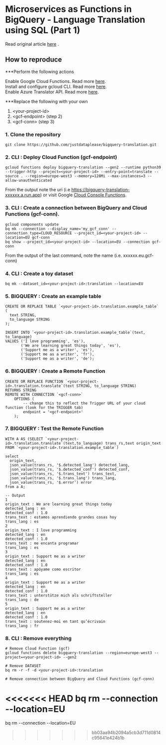 # Microservices as Functions in BigQuery - Language Translation using SQL (Part 1)

Read original
article [here](https://medium.com/geekculture/microservices-as-functions-in-bigquery-language-translation-using-sql-part-1-bd875b291338)
.

## How to reproduce

***Perform the following actions

Enable Google Cloud Functions. Read more [here](https://cloud.google.com/functions/docs/create-deploy-gcloud). \
Install and configure gcloud CLI. Read more [here](https://cloud.google.com/functions/docs/create-deploy-gcloud). \
Enable Azure Translator API. Read
more [here](https://learn.microsoft.com/en-us/azure/cognitive-services/translator/translator-text-apis?tabs=csharp).

***Replace the following with your own

1) \<your-project-id>
2) \<gcf-endpoint> (step 2)
3) \<gcf-conn> (step 3)

### 1. Clone the repository

    git clone https://github.com/justdataplease/bigquery-translation.git

### 2. CLI : Deploy Cloud Function (gcf-endpoint)

    gcloud functions deploy bigquery-translation --gen2 --runtime python39 --trigger-http --project=<your-project-id> --entry-point=translate --source . --region=europe-west3 --memory=128Mi --max-instances=3 --allow-unauthenticated

From the output note the uri  <gcf-endpoint> (i.e https://bigquery-translation-xxxxxx.a.run.app)
or visit Google [Cloud Console Functions](https://console.cloud.google.com/functions/list?project=).

### 3. CLI : Create a connection between BigQuery and Cloud Functions (gcf-conn).

    gcloud components update
    bq mk --connection --display_name='my_gcf_conn' --connection_type=CLOUD_RESOURCE --project_id=<your-project-id> --location=EU gcf-conn
    bq show --project_id=<your-project-id> --location=EU --connection gcf-conn

From the output of the last command, note the name <gcf-conn-name> (i.e. xxxxxx.eu.gcf-conn)

### 4. CLI : Create a toy dataset

    bq mk --dataset_id=<your-project-id>:translation --location=EU

### 5. BIGQUERY : Create an example table

    CREATE OR REPLACE TABLE `<your-project-id>.translation.example_table` (
      text STRING,
      to_language STRING
    );
    
    INSERT INTO `<your-project-id>.translation.example_table`(text, to_language)
    VALUES ('I love programming', 'es'),
           ('We are learning great things today', 'es'),
           ('Support me as a writer', 'es'),
           ('Support me as a writer', 'fr'),
           ('Support me as a writer', 'de');

### 6. BIGQUERY : Create a Remote Function

    CREATE OR REPLACE FUNCTION `<your-project-id>.translation.translate`(text STRING, to_language STRING)
    RETURNS STRING
    REMOTE WITH CONNECTION `<gcf-conn>`
        OPTIONS (
            -- change this to reflect the Trigger URL of your cloud function (look for the TRIGGER tab)
            endpoint = '<gcf-endpoint>'
        );

### 7. BIGQUERY : Test the Remote Function

    WITH A AS (SELECT `<your-project-id>.translation.translate`(text,to_language) trans_rs,text origin_text FROM `<your-project-id>.translation.example_table`)
    
    select
      origin_text,
      json_value(trans_rs, '$.detected_lang') detected_lang,
      json_value(trans_rs, '$.detected_conf') detected_conf,
      json_value(trans_rs, '$.trans_text') trans_text,
      json_value(trans_rs, '$.trans_lang') trans_lang,
      json_value(trans_rs, '$.error') error
    from a A;
    
    -- Output 
    1
    origin_text : We are learning great things today
    detected_lang : en
    detected_conf : 1.0
    trans_text : estamos aprendiendo grandes cosas hoy
    trans_lang : es
    2
    origin_text : I love programming
    detected_lang : en
    detected_conf : 1.0
    trans_text : me encanta programar
    trans_lang : es
    3
    origin_text : Support me as a writer
    detected_lang : en
    detected_conf : 1.0
    trans_text : apóyame como escritor
    trans_lang : es
    4
    origin_text : Support me as a writer
    detected_lang : en
    detected_conf : 1.0
    trans_text : unterstütze mich als schriftsteller
    trans_lang : de
    5
    origin_text : Support me as a writer
    detected_lang : en
    detected_conf : 1.0
    trans_text : soutenez-moi en tant qu’écrivain
    trans_lang : fr

### 8. CLI : Remove everything

    # Remove Cloud Function (gcf)
    gcloud functions delete bigquery-translation --region=europe-west3 --project=<your-project-id> --gen2

    # Remove DATASET
    bq rm -r -f -d <your-project-id>:translation

    # Remove connection between BigQuery and Cloud Functions (gcf-conn)

<<<<<<< HEAD
bq rm --connection --location=EU <gcf-conn>
=======
bq rm --connection --location=EU <gcf-conn-name>
> > > > > > > bb03aa94b2094a5cb3d711d0814c95641e424b1b
